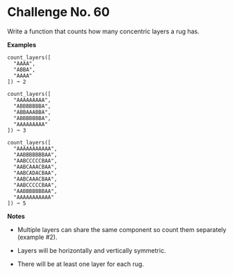 # Challenge No. 60

Write a function that counts how many concentric layers a rug has.

**Examples**

    count_layers([
      "AAAA",
      "ABBA",
      "AAAA"
    ]) ➞ 2
     
    count_layers([
      "AAAAAAAAA",
      "ABBBBBBBA",
      "ABBAAABBA",
      "ABBBBBBBA",
      "AAAAAAAAA"
    ]) ➞ 3
     
    count_layers([
      "AAAAAAAAAAA",
      "AABBBBBBBAA",
      "AABCCCCCBAA",
      "AABCAAACBAA",
      "AABCADACBAA",
      "AABCAAACBAA",
      "AABCCCCCBAA",
      "AABBBBBBBAA",
      "AAAAAAAAAAA"
    ]) ➞ 5

**Notes**

-   Multiple layers can share the same component so count them separately (example #2).

-   Layers will be horizontally and vertically symmetric.

-   There will be at least one layer for each rug.